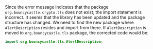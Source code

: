 Since the error message indicates that the package `org.bouncycastle.crypto.tls` does not exist, the import statement is incorrect. It seems that the library has been updated and the package structure has changed. We need to find the new package where `AlertDescription` resides and import from there. If `AlertDescription` is moved to `org.bouncycastle.tls` package, the corrected code would be:

```java
import org.bouncycastle.tls.AlertDescription;
```